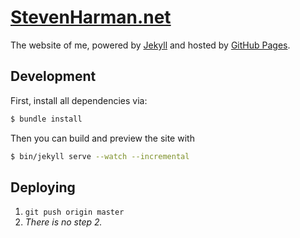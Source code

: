 # [StevenHarman.net][shn]

The website of me, powered by [Jekyll][jekyll] and hosted by [GitHub Pages][gh-pages].

## Development

First, install all dependencies via:

```bash
$ bundle install
```

Then you can build and preview the site with

```bash
$ bin/jekyll serve --watch --incremental
```

## Deploying

1. `git push origin master`
1. *There is no step 2.*

[gh-pages]: https://pages.github.com/
[shn]: https://stevenharman.net
[jekyll]: http://jekyllrb.com
